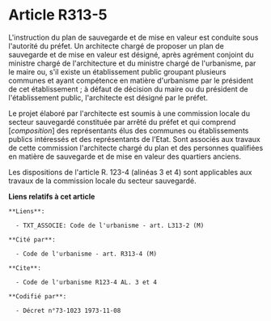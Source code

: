 # Article R313-5

L'instruction du plan de sauvegarde et de mise en valeur est conduite sous l'autorité du préfet. Un architecte chargé de
proposer un plan de sauvegarde et de mise en valeur est désigné, après agrément conjoint du ministre chargé de l'architecture
et du ministre chargé de l'urbanisme, par le maire ou, s'il existe un établissement public groupant plusieurs communes et
ayant compétence en matière d'urbanisme par le président de cet établissement ; à défaut de décision du maire ou du président
de l'établissement public, l'architecte est désigné par le préfet.

Le projet élaboré par l'architecte est soumis à une commission locale du secteur sauvegardé constituée par arrêté du préfet
et qui comprend [*composition*] des représentants élus des communes ou établissements publics intéressés et des représentants
de l'Etat. Sont associés aux travaux de cette commission l'architecte chargé du plan et des personnes qualifiées en matière
de sauvegarde et de mise en valeur des quartiers anciens.

Les dispositions de l'article R. 123-4 (alinéas 3 et 4) sont applicables aux travaux de la commission locale du secteur
sauvegardé.

**Liens relatifs à cet article**

	**Liens**:

	  - TXT_ASSOCIE: Code de l'urbanisme - art. L313-2 (M)

	**Cité par**:

	  - Code de l'urbanisme - art. R313-4 (M)

	**Cite**:

	  - Code de l'urbanisme R123-4 AL. 3 et 4

	**Codifié par**:

	  - Décret n°73-1023 1973-11-08
